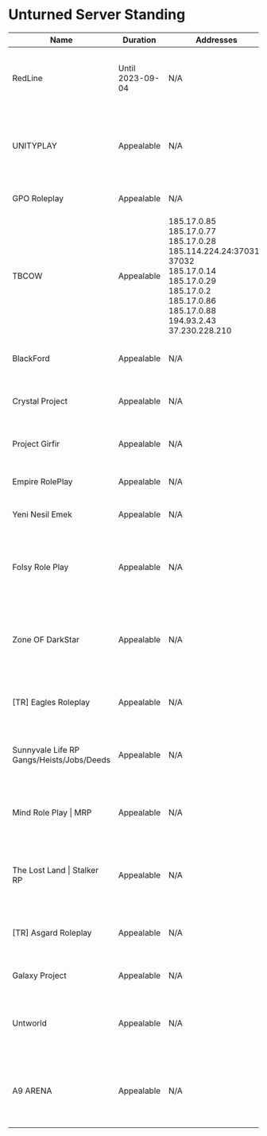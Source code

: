 <!DOCTYPE html ><html><head><title>Unturned Server Standing</title><link rel="stylesheet" type="text/css" href="stylesheet.css" /><link rel="icon" type="image/png" href="/favicon.png" /></head><body><h1>Unturned Server Standing</h1><table><thead><tr><th>Name</th><th>Duration</th><th>Addresses</th><th>Comment</th></tr></thead><tbody><tr><td>RedLine</td><td>Until 2023-09-04</td><td>N/A</td><td>Hidden from internet server list after raiding other servers to spam advertisements.</td></tr><tr><td>UNITYPLAY</td><td>Appealable</td><td>N/A</td><td>Assisting other servers in evading copyright infringement bans. History of bad behavior.</td></tr><tr><td>GPO Roleplay</td><td>Appealable</td><td>N/A</td><td>Spamming server list with ads.</td></tr><tr><td>TBCOW</td><td>Appealable</td><td>185.17.0.85<br>185.17.0.77<br>185.17.0.28<br>185.114.224.24:37031-37032<br>185.17.0.14<br>185.17.0.29<br>185.17.0.2<br>185.17.0.86<br>185.17.0.88<br>194.93.2.43<br>37.230.228.210</td><td>Repeatedly infringing copyright of workshop creators.</td></tr><tr><td>BlackFord</td><td>Appealable</td><td>N/A</td><td>Infringing copyright of workshop creators.</td></tr><tr><td>Crystal Project</td><td>Appealable</td><td>N/A</td><td>Infringing copyright of workshop creators.</td></tr><tr><td>Project Girfir</td><td>Appealable</td><td>N/A</td><td>Infringing copyright of workshop creators.</td></tr><tr><td>Empire RolePlay</td><td>Appealable</td><td>N/A</td><td>Warning for selling consumables.</td></tr><tr><td>Yeni Nesil Emek</td><td>Appealable</td><td>N/A</td><td>Warning for selling consumables.</td></tr><tr><td>Folsy Role Play</td><td>Appealable</td><td>N/A</td><td>Warning for selling consumables such as individual vehicles and items.</td></tr><tr><td>Zone OF DarkStar</td><td>Appealable</td><td>N/A</td><td>Blocked for infringing copyright of workshop creators again after earlier warning.</td></tr><tr><td>[TR] Eagles Roleplay</td><td>Appealable</td><td>N/A</td><td>Warning for selling consumables, including currency.</td></tr><tr><td>Sunnyvale Life RP Gangs/Heists/Jobs/Deeds</td><td>Appealable</td><td>N/A</td><td>Warning for selling consumable currency packs.</td></tr><tr><td>Mind Role Play | MRP</td><td>Appealable</td><td>N/A</td><td>Warning for infringing copyright of workshop creators. (More Farming)</td></tr><tr><td>The Lost Land | Stalker RP</td><td>Appealable</td><td>N/A</td><td>Warning for infringing copyright of workshop creators. (More Farming)</td></tr><tr><td>[TR] Asgard Roleplay</td><td>Appealable</td><td>N/A</td><td>Warning for selling consumables, including currency.</td></tr><tr><td>Galaxy Project</td><td>Appealable</td><td>N/A</td><td>Warning for selling consumables.</td></tr><tr><td>Untworld</td><td>Appealable</td><td>N/A</td><td>Selling gameplay benefits but labeled as not monetized in server list.</td></tr><tr><td>A9 ARENA</td><td>Appealable</td><td>N/A</td><td>Selling gameplay benefits but labeled as Non-Gameplay monetized in server list.</td></tr></tbody></table></body></html>
